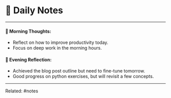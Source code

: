 # 📓 Daily Notes
---

#### 🌅 Morning Thoughts:
- Reflect on how to improve productivity today.
- Focus on deep work in the morning hours.

#### 🌙 Evening Reflection:
- Achieved the blog post outline but need to fine-tune tomorrow.
- Good progress on python exercises, but will revisit a few concepts.

---

Related: #notes 